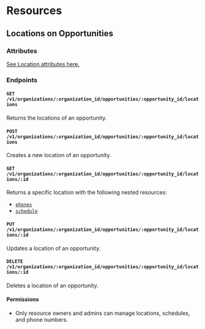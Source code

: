 # Resources

## Locations on Opportunities

### Attributes

[See Location attributes here.](/docs/resources/organizations/locations.md)

### Endpoints

#### `GET /v1/organizations/:organization_id/opportunities/:opportunity_id/locations`

Returns the locations of an opportunity.

#### `POST /v1/organizations/:organization_id/opportunities/:opportunity_id/locations`

Creates a new location of an opportunity.

#### `GET /v1/organizations/:organization_id/opportunities/:opportunity_id/locations/:id`

Returns a specific location with the following nested resources:

- [`phones`](locations/phones.md)
- [`schedule`](locations/schedule.md)

#### `PUT /v1/organizations/:organization_id/opportunities/:opportunity_id/locations/:id`

Updates a location of an opportunity.

#### `DELETE /v1/organizations/:organization_id/opportunities/:opportunity_id/locations/:id`

Deletes a location of an opportunity.

#### Permissions

* Only resource owners and admins can manage locations, schedules, and phone numbers.
